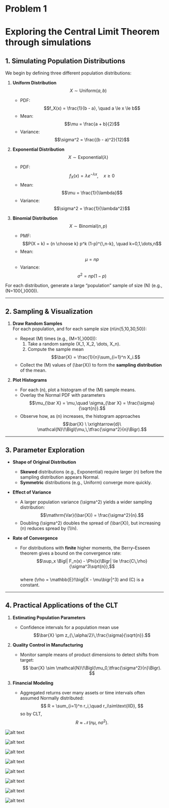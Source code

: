 # Problem 1

# Exploring the Central Limit Theorem through simulations

## 1. Simulating Population Distributions

We begin by defining three different population distributions:

1. **Uniform Distribution**  
   $$X \sim \mathrm{Uniform}(a,b)$$  
   - PDF:  
     $$f_X(x) = \frac{1}{b - a}, \quad a \le x \le b$$  
   - Mean:  
     $$\mu = \frac{a + b}{2}$$  
   - Variance:  
     $$\sigma^2 = \frac{(b - a)^2}{12}$$  

2. **Exponential Distribution**  
   $$X \sim \mathrm{Exponential}(\lambda)$$  
   - PDF:  
     $$f_X(x) = \lambda e^{-\lambda x}, \quad x \ge 0$$  
   - Mean:  
     $$\mu = \frac{1}{\lambda}$$  
   - Variance:  
     $$\sigma^2 = \frac{1}{\lambda^2}$$  

3. **Binomial Distribution**  
   $$X \sim \mathrm{Binomial}(n, p)$$  
   - PMF:  
     $$P(X = k) = {n \choose k} p^k (1-p)^{\,n-k}, \quad k=0,1,\dots,n$$  
   - Mean:  
     $$\mu = np$$  
   - Variance:  
     $$\sigma^2 = np(1-p)$$  

For each distribution, generate a large “population” sample of size \(N\) (e.g., \(N=100{,}000\)).

---

## 2. Sampling & Visualization

1. **Draw Random Samples**  
   For each population, and for each sample size \(n\in\{5,10,30,50\}\):
   - Repeat \(M\) times (e.g., \(M=1{,}000\)):
     1. Take a random sample \(X_1, X_2, \dots, X_n\).
     2. Compute the sample mean  
        $$\bar{X} = \frac{1}{n}\sum_{i=1}^n X_i.$$
   - Collect the \(M\) values of \(\bar{X}\) to form the **sampling distribution** of the mean.

2. **Plot Histograms**  
   - For each \(n\), plot a histogram of the \(M\) sample means.
   - Overlay the Normal PDF with parameters  
     $$\mu_{\bar X} = \mu,\quad \sigma_{\bar X} = \frac{\sigma}{\sqrt{n}}.$$
   - Observe how, as \(n\) increases, the histogram approaches  
     $$\bar{X} \ \xrightarrow{d}\ \mathcal{N}\!\Bigl(\mu,\,\tfrac{\sigma^2}{n}\Bigr).$$

---

## 3. Parameter Exploration

- **Shape of Original Distribution**  
  - **Skewed** distributions (e.g., Exponential) require larger \(n\) before the sampling distribution appears Normal.
  - **Symmetric** distributions (e.g., Uniform) converge more quickly.

- **Effect of Variance**  
  - A larger population variance \(\sigma^2\) yields a wider sampling distribution:
    $$\mathrm{Var}(\bar{X}) = \frac{\sigma^2}{n}.$$
  - Doubling \(\sigma^2\) doubles the spread of \(\bar{X}\), but increasing \(n\) reduces spread by \(1/n\).

- **Rate of Convergence**  
  - For distributions with **finite** higher moments, the Berry–Esseen theorem gives a bound on the convergence rate:
    $$\sup_x \Bigl| F_n(x) - \Phi(x)\Bigr| \le \frac{C\,\rho}{\sigma^3\sqrt{n}},$$  
    where \(\rho = \mathbb{E}\!\bigl|X - \mu\bigr|^3\) and \(C\) is a constant.

---

## 4. Practical Applications of the CLT

1. **Estimating Population Parameters**  
   - Confidence intervals for a population mean use  
     $$\bar{X} \pm z_{\,\alpha/2}\,\frac{\sigma}{\sqrt{n}}.$$

2. **Quality Control in Manufacturing**  
   - Monitor sample means of product dimensions to detect shifts from target:
     $$ \bar{X} \sim \mathcal{N}\!\Bigl(\mu_0,\tfrac{\sigma^2}{n}\Bigr). $$

3. **Financial Modeling**  
   - Aggregated returns over many assets or time intervals often assumed Normally distributed:
     $$ R = \sum_{i=1}^n r_i,\quad r_i\sim\text{IID}, $$
     so by CLT,  
     $$ R \approx \mathcal{N}\!\bigl(n\mu,\;n\sigma^2\bigr). $$



![alt text](image.png)

![alt text](image-1.png)

![alt text](image-2.png)

![alt text](image-3.png)

![alt text](image-4.png)

![alt text](image-5.png)

![alt text](image-6.png)

![alt text](image-7.png)